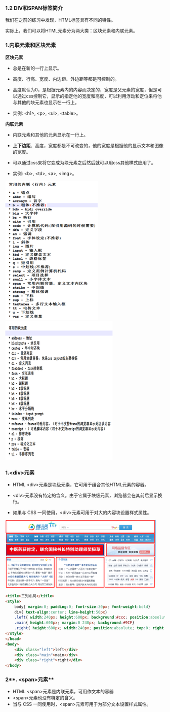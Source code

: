 ### 1.2 DIV和SPAN标签简介

我们在之前的练习中发现，HTML标签具有不同的特性。

实际上，我们可以将HTML元素分为两大类：区块元素和内联元素。

### 1.内联元素和区块元素

**区块元素**

* 总是在新的一行上显示。

* 高度、行高、宽度、内边距、外边距等都是可控制的。

* 高度默认为0，是根据元素内的内容而决定的，宽度是父元素的宽度，但是可以通过css控制它，显示的指定他的宽度和高度，可以利用浮动和定位来将他与其他的块元素也显示在一行上。

* 实例: &lt;h1&gt;, &lt;p&gt;, &lt;ul&gt;, &lt;table&gt;。

**内联元素**

* 内联元素和其他的元素显示在一行上。

* **上下边距**、高度，宽度都是不可改变的，他的宽度是根据他的显示文本和图像的宽度。

* 可以通过css来将它变成为块元素之后然后就可以用css其他样式应用了。

* 实例: &lt;b&gt;, &lt;td&gt;, &lt;a&gt;, &lt;img&gt;。

![](/assets/pic/08-1-3-1.png)![](/assets/pic/08-1-3-2.png)

### 1.**&lt;div&gt;元素**

* HTML &lt;div&gt;元素是块级元素，它可用于组合其他HTML元素的容器。

* &lt;div&gt;元素没有特定的含义。由于它属于块级元素，浏览器会在其前后显示换行。

* 如果与 CSS 一同使用，&lt;div&gt;元素可用于对大的内容块设置样式属性。

![](/assets/pic/08-1-3-3.png)

```html
<title>三列布局</title>
<style>
    body{ margin:0; padding:0; font-size:30px; font-weight:bold}
    div{ text-align:center; line-height:50px}
    .left{ width:240px; height:600px; background:#ccc; position:absolute; left:0; top:0}
    .main{ height:600px; margin:0 240px; background:#9CF}
    .right{ height:600px; width:240px; position:absolute; top:0; right:0; background:#FCC;}
</style>
</head>
<body>
    <div class="left">left</div>
    <div class="main">main</div>
    <div class="right">right</div>
</body>
```

### 2**. &lt;span&gt;元素**

* HTML &lt;span&gt;元素是内联元素，可用作文本的容器
* &lt;span&gt;元素也没有特定的含义。
* 当与 CSS 一同使用时，&lt;span&gt;元素可用于为部分文本设置样式属性。



